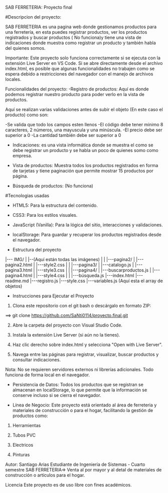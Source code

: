 SAB FERRETERIA: Proyecto final

#Descripcion del proyecto:

SAB FERRETERIA es una pagina web donde gestionamos productos para una ferretería, en esta puedes registrar productos, ver los productos registrados y buscar productos ( No funciona)y tiene una vista de indicaciones donde muestra como registrar un producto y también habla del quienes somos.

Importante: Este proyecto solo funciona correctamente si se ejecuta con la extensión Live Server en VS Code. Si se abre directamente desde el archivo index.html, es posible que algunas funcionalidades no trabajen como se espera debido a restricciones del navegador con el manejo de archivos locales.

Funcionalidades del proyecto:
-Registro de productos: Aquí es donde podemos registrar nuestro producto para poder verlo en la vista de productos.

Aquí se realizan varias validaciones antes de subir el objeto (En este caso el producto) como son:

-Se valida que todo los campos esten llenos
-El código debe tener mínimo 8 caracteres, 2 números, una mayuscula y una minúscula.
-El precio debe ser superior a 0
-La cantidad también debe ser superior a 0

- Indicaciones: es una vista informática donde se muestra el como se debe registrar un producto y se habla un poco de quienes somo como empresa.


- Vista de productos: Muestra todos los productos registrados en forma de tarjetas y tiene paginación que permite mostrar 15 productos por página.

- Búsqueda de productos: (No funciona)



#Tecnologias usadas

* HTML5: Para la estructura del contenido.

* CSS3: Para los estilos visuales.

* JavaScript (Vanilla): Para la lógica del sitio, interacciones y validaciones.

* localStorage: Para guardar y recuperar los productos registrados desde el navegador.

- Estructura del proyecto

|--- IMG/ 
|	|--(Aquí están todas las imágenes)
|
|
|---pagina2/
|	|---pagina2.html
|	|---style2.css
|
|
|---pagina3/
|	|---catalogo.js
|	|---pagina3.html
|	|---style3.css
|
|
|---pagina4/
|	|---buscarproductos.js
|	|---pagina4.html
|	|---style4.css
|
|
|---búsqueda.js
|---index.html
|---readme.md
|---registro.js
|---style.css
|---variables.js (Aquí esta el array de objetos)



- Instrucciones para Ejecutar el Proyecto

1. Clona este repositorio con el git bash o descárgalo en formato ZIP:

==> git clone https://github.com/SaNti0114/proyecto.final.git

2. Abre la carpeta del proyecto con Visual Studio Code.

3. Instala la extensión Live Server (si aún no la tienes).

4. Haz clic derecho sobre index.html y selecciona "Open with Live Server".

5. Navega entre las páginas para registrar, visualizar, buscar productos y consultar indicaciones.

Nota: No se requieren servidores externos ni librerías adicionales. Todo funciona de forma local en el navegador.

- Persistencia de Datos: Todos los productos que se registran se almacenan en localStorage, lo que permite que la información se conserve incluso si se cierra el navegador.

- Línea de Negocio: Este proyecto está orientado al área de ferreteria y materiales de construcción o para el hogar, facilitando la gestión de productos como:

1. Herramientas

2. Tubos PVC

3. Electricos

4. Pinturas


Autor:
Santiago Arias
Estudiante de Ingeniería de Sistemas - Cuarto semestre
SAB FERRETERIA=> Venta al por mayor y al detal de materiales de construcción o artículos para el hogar.

Licencia
Este proyecto es de uso libre con fines académicos.